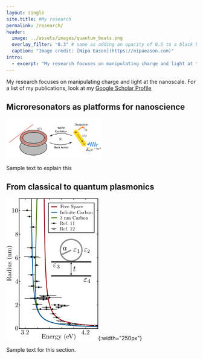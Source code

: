 ```yaml
---
layout: single
site.title: #My research
permalink: /research/
header:
  image: ../assets/images/quantum_beats.png
  overlay_filter: "0.3" # same as adding an opacity of 0.5 to a black background
  caption: "Image credit: [Nipa Eason](https://nipaeason.com)"
intro: 
  - excerpt: "My research focuses on manipulating charge and light at the nanoscale. For a list of my publications, go to my [Google Scholar Profile](https://scholar.google.com/citations?user=Op6vAucAAAAJ&hl=en&oi=ao)"
---
```


My research focuses on manipulating charge and light at the nanoscale. For a list of my publications, look at my [Google Scholar Profile](https://scholar.google.com/citations?user=Op6vAucAAAAJ&hl=en&oi=ao)

Microresonators as platforms for nanoscience
--------------------------------------------
<!--{% include figure image_path="../assets/images/wgms.png" type="center" %}-->
<!---![wgms](../assets/images/wgms.png){:width="250px"}-->
<img src="../assets/images/wgms.png" width="250px" />

Sample text to explain this

From classical to quantum plasmonics
------------------------------------
![landau](../assets/images/landau.png){:width="250px"}

Sample text for this section.
